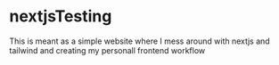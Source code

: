 # nextjsTesting
This is meant as a simple website where I mess around with nextjs and tailwind and creating my personall frontend workflow
